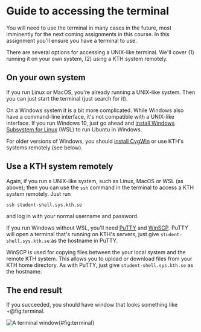 # Guide to accessing the terminal

You will need to use the terminal in many cases in the future, most imminently 
for the next coming assignments in this course. In this assignment you'll 
  ensure you have a terminal to use. 

There are several options for accessing a UNIX-like terminal. We'll cover (1) 
running it on your own system, (2) using a KTH system remotely.


## On your own system

If you run Linux or MacOS, you're already running a UNIX-like system. Then you 
can just start the terminal (just search for it).

On a Windows system it is a bit more complicated. While Windows also have a 
command-line interface, it's not compatible with a UNIX-like interface. If you 
run Windows 10, just go ahead and [install Windows Subsystem for Linux][WSL] 
(WSL) to run Ubuntu in Windows.

[WSL]: https://www.howtogeek.com/249966/how-to-install-and-use-the-linux-bash-shell-on-windows-10/

For older versions of Windows, you should [install CygWin][cygwin] or use KTH's 
systems remotely (see below).

[cygwin]: https://cygwin.com/install.html


## Use a KTH system remotely

Again, if you run a UNIX-like system, such as Linux, MacOS or WSL (as above); 
then you can use the `ssh` command in the terminal to access a KTH system 
remotely. Just run
```
ssh student-shell.sys.kth.se
```
and log in with your normal username and password.

If you run Windows without WSL, you'll need [PuTTY][putty] and 
[WinSCP][winscp]. PuTTY will open a terminal that's running on KTH's servers, 
just give `student-shell.sys.kth.se` as the hostname in PuTTY.

[putty]: https://www.chiark.greenend.org.uk/~sgtatham/putty/latest.html
[winscp]: https://winscp.net/eng/download.php

WinSCP is used for copying files between the your local system and the remote 
KTH system. This allows you to upload or download files from your KTH home 
directory. As with PuTTY, just give `student-shell.sys.kth.se` as the hostname.


## The end result

If you succeeded, you should have window that looks something like 
+@fig:terminal.

![A terminal 
window](https://github.com/dbosk/introtools/raw/master/terminal/terminal.png){#fig:terminal}

